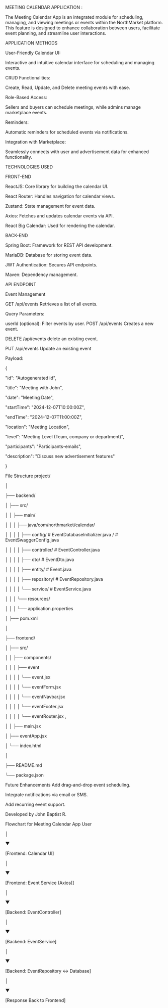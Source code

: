 MEETING CALENDAR APPLICATION :

The Meeting Calendar App is an integrated module for scheduling, managing, and viewing meetings or events within the NorthMarket platform. This feature is designed to enhance collaboration between users, facilitate event planning, and streamline user interactions.

APPLICATION METHODS

User-Friendly Calendar UI:

Interactive and intuitive calendar interface for scheduling and managing events.

CRUD Functionalities:

Create, Read, Update, and Delete meeting events with ease.

Role-Based Access:

Sellers and buyers can schedule meetings, while admins manage marketplace events.

Reminders:

Automatic reminders for scheduled events via notifications.

Integration with Marketplace:

Seamlessly connects with user and advertisement data for enhanced functionality.

TECHNOLOGIES USED

FRONT-END

ReactJS: Core library for building the calendar UI.

React Router: Handles navigation for calendar views.

Zustand: State management for event data.

Axios: Fetches and updates calendar events via API.

React Big Calendar: Used for rendering the calendar.

BACK-END

Spring Boot: Framework for REST API development.

MariaDB: Database for storing event data.

JWT Authentication: Secures API endpoints.

Maven: Dependency management.

API ENDPOINT

Event Management

GET /api/events
Retrieves a list of all events.

Query Parameters:

userId (optional): Filter events by user.
POST /api/events
Creates a new event.

DELETE /api/events
delete an existing event.

PUT /api/events
Update an existing event

Payload:

{

"id": "Autogenerated id",

"title": "Meeting with John",

"date": "Meeting Date",

"startTime": "2024-12-07T10:00:00Z",

"endTime": "2024-12-07T11:00:00Z",

"location": "Meeting Location",

"level": "Meeting Level (Team, company or department)",

"participants": "Participants-emails",

"description": "Discuss new advertisement features"

}

File Structure
project/

│

├── backend/

│ ├── src/

│ │ ├── main/

│ │ │ ├── java/com/northmarket/calendar/

│ │ │ │ ├── config/ # EventDatabaseInitializer.java
                  / # EventSwaggerConfig.java

│ │ │ │ ├── controller/ # EventController.java

│ │ │ │ ├── dto/ # EventDto.java

│ │ │ │ ├── entity/ # Event.java

│ │ │ │ ├── repository/ # EventRepository.java

│ │ │ │ └── service/ # EventService.java

│ │ │ └── resources/

│ │ │ └── application.properties

│ ├── pom.xml

│

├── frontend/

│ ├── src/

│ │ ├── components/

│ │ │ ├── event

│ │ │ │ └── event.jsx

│ │ │ │ └── eventForm.jsx

│ │ │ │ └── eventNavbar.jsx

│ │ │ │ └── eventFooter.jsx

│ │ │ │ └── eventRouter.jsx ,

│ │ ├── main.jsx

│ ├── eventApp.jsx

│ └── index.html

│

├── README.md

└── package.json

Future Enhancements
Add drag-and-drop event scheduling.

Integrate notifications via email or SMS.

Add recurring event support.

Developed by John Baptist R.

Flowchart for Meeting Calendar App
User

│

▼

[Frontend: Calendar UI]

│

▼

[Frontend: Event Service (Axios)]

│

▼

[Backend: EventController]

│

▼

[Backend: EventService]

│

▼

[Backend: EventRepository ↔ Database]

│

▼

[Response Back to Frontend]
